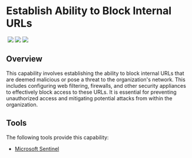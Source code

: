 # Establish Ability to Block Internal URLs
&nbsp;![](https://img.shields.io/badge/ID-C1116-blue)&nbsp;![](https://img.shields.io/badge/Phase-Preparation_%28P0001%29-blue)&nbsp;![](https://img.shields.io/badge/Category-Network-blue)
## Overview
This capability involves establishing the ability to block internal URLs that are deemed malicious or pose a threat to the organization's network. This includes configuring web filtering, firewalls, and other security appliances to effectively block access to these URLs. It is essential for preventing unauthorized access and mitigating potential attacks from within the organization.

## Tools
The following tools provide this capability:

- [Microsoft Sentinel](../tool/ms-sentinel/C1116.md)